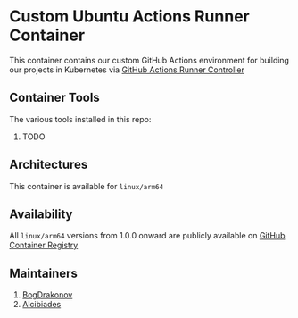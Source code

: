 Custom Ubuntu Actions Runner Container
======================================
This container contains our custom GitHub Actions environment for building our projects in Kubernetes via [GitHub Actions Runner Controller](https://github.com/actions/actions-runner-controller) 

Container Tools
---------------
The various tools installed in this repo:

1. TODO

Architectures
-------------
This container is available for `linux/arm64`

Availability
------------ 
All `linux/arm64` versions from 1.0.0 onward are publicly available on [GitHub Container Registry](https://github.com/orgs/valorem-labs-inc/packages?repo_name=ubuntu-actions-runner)

Maintainers
----------
1. [BogDrakonov](https://www.bogdrakonov.com)
2. [Alcibiades](https://alcibiades.capital/)
